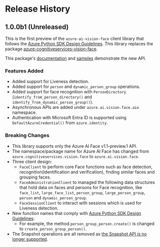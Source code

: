 # Release History

## 1.0.0b1 (Unreleased)

This is the first preview of the `azure-ai-vision-face` client library that follows the [Azure Python SDK Design Guidelines](https://azure.github.io/azure-sdk/python_design.html).
This library replaces the package [azure-cognitiveservices-vision-face](https://pypi.org/project/azure-cognitiveservices-vision-face/).

This package's [documentation](https://github.com/Azure/azure-sdk-for-python/tree/main/sdk/face/azure-ai-vision-face/) and [samples](https://github.com/Azure/azure-sdk-for-python/tree/main/sdk/face/azure-ai-vision-face/samples) demonstrate the new API.

### Features Added

- Added support for Liveness detection.
- Added support for `person` and `dynamic_person_group` operations.
- Added support for face recognition with `PersonDirectory` (`identify_from_person_directory()` and `identify_from_dynamic_person_group()`).
- Asynchronous APIs are added under `azure.ai.vision.face.aio` namespace.
- Authentication with Microsoft Entra ID is supported using `DefaultAzureCredential()` from `azure.identity`.

### Breaking Changes

- This library supports only the Azure AI Face v1.1-preview.1 API.
- The namespace/package name for Azure AI Face has changed from `azure.cognitiveservices.vision.face` to `azure.ai.vision.face`.
- Three client design:
  - `FaceClient` to perform core Face functions such as face detection, recognition(identification and verification),
    finding similar faces and grouping faces.
  - `FaceAdministrationClient` to managed the following data structures that hold data on faces and persons for
    Face recognition, like `face_list`, `large_face_list`, `person_group`, `large_person_group`, `person` and
	`dynamic_person_group`.
  - `FaceSessionClient` to interact with sessions which is used for Liveness detection.
- New function names that comply with [Azure Python SDK Design Guidelines](https://azure.github.io/azure-sdk/python_design.html):
  - For example, the method `person_group_person.create()` is changed to `create_person_group_person()`.
- The Snapshot operations are all removed as [the Snapshot API is no longer supported](https://azure.microsoft.com/updates/facelimitedaccess/).
